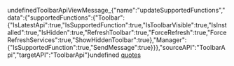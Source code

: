 undefinedToolbarApiViewMessage_{"name":"updateSupportedFunctions","data":{"supportedFunctions":{"Toolbar":{"IsLatestApi":true,"IsSupportedFunction":true,"IsToolbarVisible":true,"IsInstalled":true,"IsHidden":true,"RefreshToolbar":true,"ForceRefresh":true,"ForceRefreshServices":true,"ShowHiddenToolbar":true},"Manager":{"IsSupportedFunction":true,"SendMessage":true}}},"sourceAPI":"ToolbarApi","targetAPI":"ToolbarApi"}undefined [quotes](http://www.great-quotes.com/)